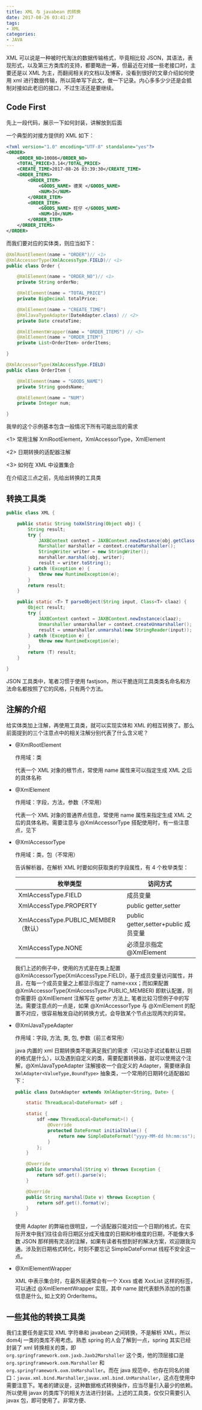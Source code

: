 ```yaml
---
title: XML 与 javabean 的转换
date: 2017-08-26 03:41:27
tags: 
- XML
categories:
- JAVA
---
```




XML 可以说是一种被时代淘汰的数据传输格式，毕竟相比较 JSON，其语法，表现形式，以及第三方类库的支持，都要略逊一筹，但最近在对接一些老接口时，主要还是以 XML 为主，而翻阅相关的文档以及博客，没看到很好的文章介绍如何使用 xml 进行数据传输，所以简单写下此文，做一下记录。内心多多少少还是会抵制对接如此老旧的接口，不过生活还是要继续。

## Code First

先上一段代码，展示一下如何封装，讲解放到后面

一个典型的对接方提供的 XML 如下：

```xml
<?xml version="1.0" encoding="UTF-8" standalone="yes"?>
<ORDER>
    <ORDER_NO>10086</ORDER_NO>
    <TOTAL_PRICE>3.14</TOTAL_PRICE>
    <CREATE_TIME>2017-08-26 03:39:30</CREATE_TIME>
    <ORDER_ITEMS>
        <ORDER_ITEM>
            <GOODS_NAME> 德芙 </GOODS_NAME>
            <NUM>3</NUM>
        </ORDER_ITEM>
        <ORDER_ITEM>
            <GOODS_NAME> 旺仔 </GOODS_NAME>
            <NUM>10</NUM>
        </ORDER_ITEM>
    </ORDER_ITEMS>
</ORDER>
```

而我们要对应的实体类，则应当如下：

```java
@XmlRootElement(name = "ORDER")// <1>
@XmlAccessorType(XmlAccessType.FIELD)// <1>
public class Order {

    @XmlElement(name = "ORDER_NO")// <1>
    private String orderNo;

    @XmlElement(name = "TOTAL_PRICE")
    private BigDecimal totalPrice;

    @XmlElement(name = "CREATE_TIME")
    @XmlJavaTypeAdapter(DateAdapter.class) // <2>
    private Date createTime;

    @XmlElementWrapper(name = "ORDER_ITEMS") // <3>
    @XmlElement(name = "ORDER_ITEM")
    private List<OrderItem> orderItems;

}
```

```java
@XmlAccessorType(XmlAccessType.FIELD)
public class OrderItem {

    @XmlElement(name = "GOODS_NAME")
    private String goodsName;

    @XmlElement(name = "NUM")
    private Integer num;

}
```

我举的这个示例基本包含一般情况下所有可能出现的需求

<1> 常用注解 XmlRootElement，XmlAccessorType，XmlElement

<2> 日期转换的适配器注解

<3> 如何在 XML 中设置集合

在介绍这三点之前，先给出转换的工具类

<!-- more -->

## 转换工具类

```java
public class XML {

    public static String toXmlString(Object obj) {
        String result;
        try {
            JAXBContext context = JAXBContext.newInstance(obj.getClass());
            Marshaller marshaller = context.createMarshaller();
            StringWriter writer = new StringWriter();
            marshaller.marshal(obj, writer);
            result = writer.toString();
        } catch (Exception e) {
            throw new RuntimeException(e);
        }
        return result;
    }

    public static <T> T parseObject(String input, Class<T> claaz) {
        Object result;
        try {
            JAXBContext context = JAXBContext.newInstance(claaz);
            Unmarshaller unmarshaller = context.createUnmarshaller();
            result = unmarshaller.unmarshal(new StringReader(input));
        } catch (Exception e) {
            throw new RuntimeException(e);
        }
        return (T) result;
    }

}
```

JSON 工具类中，笔者习惯于使用 fastjson，所以干脆连同工具类类名命名和方法命名都按照了它的风格，只有两个方法。

## 注解的介绍

给实体类加上注解，再使用工具类，就可以实现实体和 XML 的相互转换了。那么前面提到的三个注意点中的相关注解分别代表了什么含义呢？

- @XmlRootElement

  作用域：类

  代表一个 XML 对象的根节点，常使用 name 属性来可以指定生成 XML 之后的具体名称

- @XmlElement

  作用域：字段，方法，参数（不常用）

  代表一个 XML 对象的普通界点信息，常使用 name 属性来指定生成 XML 之后的具体名称。需要注意与 @XmlAccessorType 搭配使用时，有一些注意点，见下

- @XmlAccessorType

  作用域：类，包（不常用）

  告诉解析器，在解析 XML 时要如何获取类的字段属性，有 4 个枚举类型：

  | 枚举类型                            | 访问方式                            |
  | ------------------------------- | ------------------------------- |
  | XmlAccessType.FIELD             | 成员变量                            |
  | XmlAccessType.PROPERTY          | public getter,setter            |
  | XmlAccessType.PUBLIC_MEMBER（默认） | public getter,setter+public 成员变量 |
  | XmlAccessType.NONE              | 必须显示指定 @XmlElement               |

  我们上述的例子中，使用的方式是在类上配置 @XmlAccessorType(XmlAccessType.FIELD)，基于成员变量访问属性，并且，在每一个成员变量之上都显示指定了 name=xxx；而如果配置 @XmlAccessorType(XmlAccessType.PUBLIC_MEMBER) 即默认配置，则你需要将 @XmlElement 注解写在 getter 方法上, 笔者比较习惯例子中的写法。需要注意点的一点是，如果 @XmlAccessorType 与 @XmlElement 的配置不对应，很容易触发自动的转换方式，会导致某个节点出现两次的异常。

- @XmlJavaTypeAdapter

  作用域：字段, 方法, 类, 包, 参数（前三者常用）

  java 内置的 xml 日期转换类不能满足我们的需求（可以动手试试看默认日期的格式是什么），以及遇到自定义的类，需要配置转换器，就可以使用这个注解，@XmlJavaTypeAdapter 注解接收一个自定义的 Adapter，需要继承自 `XmlAdapter<ValueType,BoundType>` 抽象类，一个常用的日期转化适配器如下：

  ```java
  public class DateAdapter extends XmlAdapter<String, Date> {

      static ThreadLocal<DateFormat> sdf ;

      static {
          sdf =new ThreadLocal<DateFormat>() {
              @Override
              protected DateFormat initialValue() {
                  return new SimpleDateFormat("yyyy-MM-dd hh:mm:ss");
              }
          };
      }

      @Override
      public Date unmarshal(String v) throws Exception {
          return sdf.get().parse(v);
      }

      @Override
      public String marshal(Date v) throws Exception {
          return sdf.get().format(v);
      }
  }
  ```

  使用 Adapter 的弊端也很明显，一个适配器只能对应一个日期的格式，在实际开发中我们往往会将日期区分成天维度的日期和秒维度的日期，不能像大多数 JSON 那样拥有灵活的注解，如果有读者有想到好的解决方案，欢迎跟我沟通。涉及到日期格式转化，时刻不要忘记 SimpleDateFormat 线程不安全这一点。

- @XmlElementWrapper

  XML 中表示集合时，在最外层通常会有一个 Xxxs 或者 XxxList 这样的标签，可以通过 @XmlElementWrapper 实现，其中 name 就代表额外添加的包裹信息是什么, 如上文的 OrderItems。

## 一些其他的转换工具类

我们主要任务是实现 XML 字符串和 javabean 之间转换，不是解析 XML，所以 dom4j 一类的类库不用考虑。熟悉 spring 的人会了解到一点，spring 其实已经封装了 xml 转换相关的类，即 `org.springframework.oxm.jaxb.Jaxb2Marshaller` 这个类，他的顶层接口是 `org.springframework.oxm.Marshaller` 和 `org.springframework.oxm.UnMarshaller`。而在 java 规范中，也存在同名的接口：`javax.xml.bind.Marshaller`,`javax.xml.bind.UnMarshaller`，这点在使用中需要注意下。笔者的建议是，这种数据格式转换操作，应当尽量引入最少的依赖。所以使用 javax 的类库下的相关方法进行封装。上述的工具类，仅仅只需要引入 javax 包，即可使用了。非常方便、
